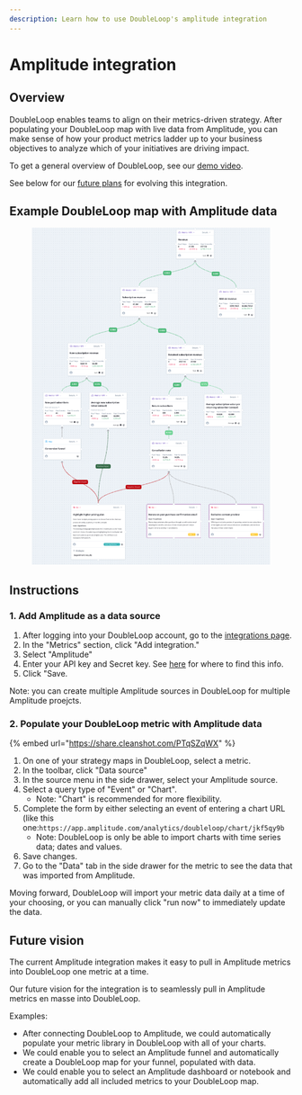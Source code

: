 ```yaml
---
description: Learn how to use DoubleLoop's amplitude integration
---
```


# Amplitude integration

## Overview

DoubleLoop enables teams to align on their metrics-driven strategy. After populating your DoubleLoop map with live data from Amplitude, you can make sense of how your product metrics ladder up to your business objectives to analyze which of your initiatives are driving impact.

To get a general overview of DoubleLoop, see our [demo video](https://www.loom.com/share/395283236e414e89bfd0a5cbef0b51b3).

See below for our [future plans](amplitude-integration.md#future-vision) for evolving this integration.

## Example DoubleLoop map with Amplitude data

<figure><img src="../.gitbook/assets/CleanShot 2024-05-05 at 15.25.23.png" alt=""><figcaption></figcaption></figure>

## Instructions

### 1. Add Amplitude as a data source

1. After logging into your DoubleLoop account, go to the [integrations page](https://app.doubleloop.app/settings/integrations).
2. In the "Metrics" section, click "Add integration."
3. Select "Amplitude"
4. Enter your API key and Secret key. See [here](https://www.docs.developers.amplitude.com/analytics/find-api-credentials/) for where to find this info.
5. Click "Save.

Note: you can create multiple Amplitude sources in DoubleLoop for multiple Amplitude proejcts.

### 2. Populate your DoubleLoop metric with Amplitude data

{% embed url="https://share.cleanshot.com/PTqSZqWX" %}

1. On one of your strategy maps in DoubleLoop, select a metric.
2. In the toolbar, click "Data source"
3. In the source menu in the side drawer, select your Amplitude source.
4. Select a query type of "Event" or "Chart".
   * Note: "Chart" is recommended for more flexibility.
5. Complete the form by either selecting an event of entering a chart URL (like this one:`https://app.amplitude.com/analytics/doubleloop/chart/jkf5qy9b`
   * Note: DoubleLoop is only be able to import charts with time series data; dates and values.
6. Save changes.
7. Go to the "Data" tab in the side drawer for the metric to see the data that was imported from Amplitude.

Moving forward, DoubleLoop will import your metric data daily at a time of your choosing, or you can manually click "run now" to immediately update the data.

## Future vision

The current Amplitude integration makes it easy to pull in Amplitude metrics into DoubleLoop one metric at a time.

Our future vision for the integration is to seamlessly pull in Amplitude metrics en masse into DoubleLoop.

Examples:

* After connecting DoubleLoop to Amplitude, we could automatically populate your metric library in DoubleLoop with all of your charts.
* We could enable you to select an Amplitude funnel and automatically create a DoubleLoop map for your funnel, populated with data.
* We could enable you to select an Amplitude dashboard or notebook and automatically add all included metrics to your DoubleLoop map.
